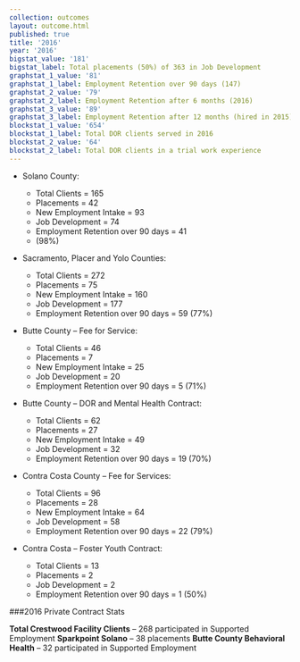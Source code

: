```yaml
---
collection: outcomes
layout: outcome.html
published: true
title: '2016'
year: '2016'
bigstat_value: '181'
bigstat_label: Total placements (50%) of 363 in Job Development
graphstat_1_value: '81'
graphstat_1_label: Employment Retention over 90 days (147)
graphstat_2_value: '79'
graphstat_2_label: Employment Retention after 6 months (2016)
graphstat_3_value: '89'
graphstat_3_label: Employment Retention after 12 months (hired in 2015)
blockstat_1_value: '654'
blockstat_1_label: Total DOR clients served in 2016
blockstat_2_value: '64'
blockstat_2_label: Total DOR clients in a trial work experience
---
```

* Solano County:
  - Total Clients = 165
  - Placements = 42
  - New Employment Intake = 93
  - Job Development = 74
  - Employment Retention over 90 days = 41 
  - (98%)

* Sacramento, Placer and Yolo Counties:
  - Total Clients = 272
  - Placements = 75
  - New Employment Intake = 160
  - Job Development = 177
  - Employment Retention over 90 days = 59 (77%)

* Butte County – Fee for Service:
  - Total Clients = 46
  - Placements = 7
  - New Employment Intake = 25
  - Job Development = 20
  - Employment Retention over 90 days = 5 (71%)

* Butte County – DOR and Mental Health Contract:
  - Total Clients = 62
  - Placements = 27
  - New Employment Intake = 49
  - Job Development = 32
  - Employment Retention over 90 days = 19 (70%)

* Contra Costa County – Fee for Services:
  - Total Clients = 96
  - Placements = 28
  - New Employment Intake = 64
  - Job Development = 58
  - Employment Retention over 90 days = 22 (79%)

* Contra Costa – Foster Youth Contract:
  - Total Clients = 13
  - Placements = 2
  - Job Development = 2
  - Employment Retention over 90 days = 1 (50%)

###2016 Private Contract Stats

**Total Crestwood Facility Clients** – 268 participated in Supported Employment
**Sparkpoint Solano** – 38 placements
**Butte County Behavioral Health** – 32 participated in Supported Employment

